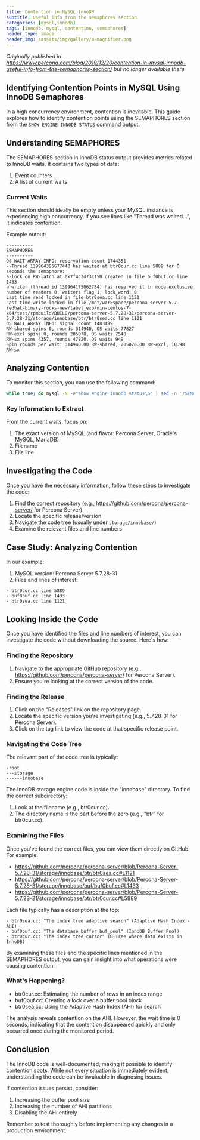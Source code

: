 ```yaml
---
title: Contention in MySQL InnoDB
subtitle: Useful info from the semaphores section
categories: [mysql,innodb]
tags: [innodb, mysql, contention, semaphores]
header_type: image
header_img: /assets/img/gallery/a-magnifier.png
---
```


_Originally published in https://www.percona.com/blog/2019/12/20/contention-in-mysql-innodb-useful-info-from-the-semaphores-section/ but no longer available there_

## Identifying Contention Points in MySQL Using InnoDB Semaphores

In a high concurrency environment, contention is inevitable. This guide explores how to identify contention points using the SEMAPHORES section from the `SHOW ENGINE INNODB STATUS` command output.

## Understanding SEMAPHORES

The SEMAPHORES section in InnoDB status output provides metrics related to InnoDB waits. It contains two types of data:
1. Event counters
2. A list of current waits

### Current Waits

This section should ideally be empty unless your MySQL instance is experiencing high concurrency. If you see lines like "Thread <num> was waited...", it indicates contention.

Example output:

```
----------
SEMAPHORES
----------
OS WAIT ARRAY INFO: reservation count 1744351
--Thread 139964395677440 has waited at btr0cur.cc line 5889 for 0 seconds the semaphore:
S-lock on RW-latch at 0x7f4c3d73c150 created in file buf0buf.cc line 1433
a writer (thread id 139964175062784) has reserved it in mode exclusive
number of readers 0, waiters flag 1, lock_word: 0
Last time read locked in file btr0sea.cc line 1121
Last time write locked in file /mnt/workspace/percona-server-5.7-redhat-binary-rocks-new/label_exp/min-centos-7-x64/test/rpmbuild/BUILD/percona-server-5.7.28-31/percona-server-5.7.28-31/storage/innobase/btr/btr0sea.cc line 1121
OS WAIT ARRAY INFO: signal count 1483499
RW-shared spins 0, rounds 314940, OS waits 77827
RW-excl spins 0, rounds 205078, OS waits 7540
RW-sx spins 4357, rounds 47820, OS waits 949
Spin rounds per wait: 314940.00 RW-shared, 205078.00 RW-excl, 10.98 RW-sx
```

## Analyzing Contention

To monitor this section, you can use the following command:

```bash
while true; do mysql -N -e"show engine innodb status\G" | sed -n '/SEMAPHORES/,/TRANSACTIONS/p'; sleep 1; done
```

### Key Information to Extract

From the current waits, focus on:
1. The exact version of MySQL (and flavor: Percona Server, Oracle's MySQL, MariaDB)
2. Filename
3. File line

## Investigating the Code

Once you have the necessary information, follow these steps to investigate the code:

1. Find the correct repository (e.g., https://github.com/percona/percona-server/ for Percona Server)
2. Locate the specific release/version
3. Navigate the code tree (usually under `storage/innobase/`)
4. Examine the relevant files and line numbers

## Case Study: Analyzing Contention

In our example:

1. MySQL version: Percona Server 5.7.28-31
2. Files and lines of interest:

```
- btr0cur.cc line 5889
- buf0buf.cc line 1433
- btr0sea.cc line 1121
```  

## Looking Inside the Code

Once you have identified the files and line numbers of interest, you can investigate the code without downloading the source. Here's how:

### Finding the Repository

1. Navigate to the appropriate GitHub repository (e.g., https://github.com/percona/percona-server/ for Percona Server).
2. Ensure you're looking at the correct version of the code.

### Finding the Release

1. Click on the "Releases" link on the repository page.
2. Locate the specific version you're investigating (e.g., 5.7.28-31 for Percona Server).
3. Click on the tag link to view the code at that specific release point.

### Navigating the Code Tree

The relevant part of the code tree is typically:

```
-root
---storage
------innobase
```

The InnoDB storage engine code is inside the "innobase" directory. To find the correct subdirectory:

1. Look at the filename (e.g., btr0cur.cc).
2. The directory name is the part before the zero (e.g., "btr" for btr0cur.cc).

### Examining the Files

Once you've found the correct files, you can view them directly on GitHub. For example:

<ul>
<li><a href="https://github.com/percona/percona-server/blob/Percona-Server-5.7.28-31/storage/innobase/btr/btr0sea.cc#L1121" target="_blank">https://github.com/percona/percona-server/blob/Percona-Server-5.7.28-31/storage/innobase/btr/btr0sea.cc#L1121</a></li>
<li><a href="https://github.com/percona/percona-server/blob/Percona-Server-5.7.28-31/storage/innobase/buf/buf0buf.cc#L1433" target="_blank">https://github.com/percona/percona-server/blob/Percona-Server-5.7.28-31/storage/innobase/buf/buf0buf.cc#L1433</a></li>
<li><a href="https://github.com/percona/percona-server/blob/Percona-Server-5.7.28-31/storage/innobase/btr/btr0cur.cc#L5889" target="_blank">https://github.com/percona/percona-server/blob/Percona-Server-5.7.28-31/storage/innobase/btr/btr0cur.cc#L5889</a></li>
</ul>

Each file typically has a description at the top:

```
- btr0sea.cc: "The index tree adaptive search" (Adaptive Hash Index - AHI)
- buf0buf.cc: "The database buffer buf_pool" (InnoDB Buffer Pool)
- btr0cur.cc: "The index tree cursor" (B-Tree where data exists in InnoDB)
```

By examining these files and the specific lines mentioned in the SEMAPHORES output, you can gain insight into what operations were causing contention.

### What's Happening?

- btr0cur.cc: Estimating the number of rows in an index range
- buf0buf.cc: Creating a lock over a buffer pool block
- btr0sea.cc: Using the Adaptive Hash Index (AHI) for search

The analysis reveals contention on the AHI. However, the wait time is 0 seconds, indicating that the contention disappeared quickly and only occurred once during the monitored period.

## Conclusion

The InnoDB code is well-documented, making it possible to identify contention spots. While not every situation is immediately evident, understanding the code can be invaluable in diagnosing issues.

If contention issues persist, consider:
1. Increasing the buffer pool size
2. Increasing the number of AHI partitions
3. Disabling the AHI entirely

Remember to test thoroughly before implementing any changes in a production environment.



